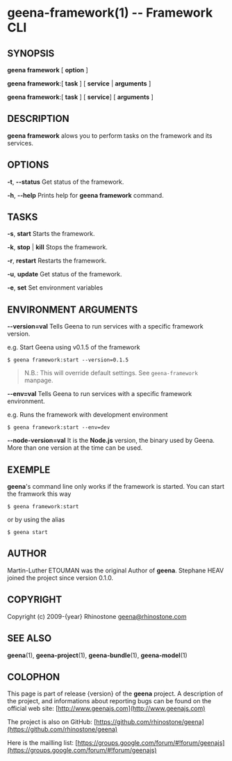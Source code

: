 geena-framework(1) -- Framework CLI
=============================================

## SYNOPSIS

**geena framework** [ **option** ]

**geena framework**:[ **task** ] [ **service** | **arguments** ]

**geena framework**:[ **task** ] [ **service**] [ **arguments** ]


## DESCRIPTION
**geena framework** alows you to perform tasks on the framework and its services.

## OPTIONS

**-t**, **--status**
		Get status of the framework.

**-h**, **--help**
		Prints help for **geena framework** command.

## TASKS

**-s**, **start**
		Starts the framework.

**-k**, **stop** | **kill**
		Stops the framework.

**-r**, **restart**
    	Restarts the framework.

**-u**, **update**
    	Get status of the framework.

**-e**, **set**
		Set environment variables


## ENVIRONMENT ARGUMENTS

**--version=val**
    	Tells Geena to run services with a specific framework version.

e.g. Start Geena using v0.1.5 of the framework

~~~ tty
$ geena framework:start --version=0.1.5
~~~

> N.B.: This will override default settings. See `geena-framework` manpage.

**--env=val**
    	Tells Geena to run services with a specific framework environment.

e.g. Runs the framework with development environment
~~~tty
$ geena framework:start --env=dev

~~~

**--node-version=val**
    	It is the **Node.js** version, the binary used by Geena.
        More than one version at the time can be used.

## EXEMPLE

**geena**'s command line only works if the framework is started.
You can start the framwork this way

~~~ tty
$ geena framework:start
~~~
or by using the alias
~~~ tty
$ geena start
~~~


## AUTHOR

Martin-Luther ETOUMAN was the original Author of **geena**. Stephane HEAV joined the project since version 0.1.0.

## COPYRIGHT
Copyright (c) 2009-{year} Rhinostone <geena@rhinostone.com>

## SEE ALSO

**geena**(1), **geena-project**(1), **geena-bundle**(1), **geena-model**(1)

## COLOPHON

This page is part of release {version} of the **geena** project. A description of the project,
and informations about reporting bugs can be found on the official web site: [http://www.geenajs.com](http://www.geenajs.com)

The project is also on GitHub: [https://github.com/rhinostone/geena](https://github.com/rhinostone/geena)

Here is the mailling list: [https://groups.google.com/forum/#!forum/geenajs](https://groups.google.com/forum/#!forum/geenajs)
